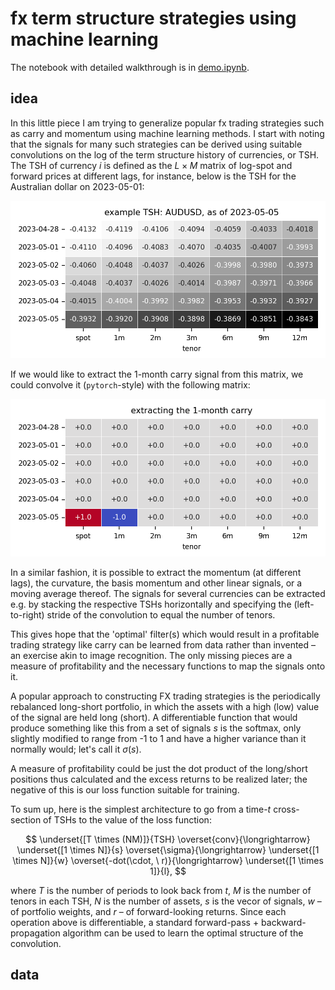 # fx term structure strategies using machine learning

The notebook with detailed walkthrough is in [demo.ipynb](./demo.ipynb).

## idea 
In this little piece I am trying to generalize popular fx trading strategies such as carry and momentum using machine learning methods. I start with noting that the signals for many such strategies can be derived using suitable convolutions on the log of the term structure history of currencies, or TSH. The TSH of currency _i_ is defined as the $L \times M$ matrix of log-spot and forward prices at different lags, for instance, below is the TSH for the Australian dollar on 2023-05-01:

![term structure history of AUD as of 2023-05-05](./reports/figures/tsh-example.png)

If we would like to extract the 1-month carry signal from this matrix, we could convolve it (`pytorch`-style) with the following matrix:

![extracting the 1-month carry](./reports/figures/carry-convolution.png)

In a similar fashion, it is possible to extract the momentum (at different lags), the curvature, the basis momentum and other linear signals, or a moving average thereof. The signals for several currencies can be extracted e.g. by stacking the respective TSHs horizontally and specifying the (left-to-right) stride of the convolution to equal the number of tenors.

This gives hope that the 'optimal' filter(s) which would result in a profitable trading strategy like carry can be learned from data rather than invented &ndash; an exercise akin to image recognition. The only missing pieces are a measure of profitability and the necessary functions to map the signals onto it.

A popular approach to constructing FX trading strategies is the periodically rebalanced long-short portfolio, in which the assets with a high (low) value of the signal are held long (short). A differentiable function that would produce something like this from a set of signals $s$ is the softmax, only slightly modified to range from -1 to 1 and have a higher variance than it normally would; let's call it $\sigma(s)$.

A measure of profitability could be just the dot product of the long/short positions thus calculated and the excess returns to be realized later; the negative of this is our loss function suitable for training. 

To sum up, here is the simplest architecture to go from a time-$t$ cross-section of TSHs to the value of the loss function:

$$
\underset{[T \times (NM)]}{TSH} \overset{conv}{\longrightarrow} \underset{[1 \times N]}{s} 
    \overset{\sigma}{\longrightarrow} \underset{[1 \times N]}{w} 
    \overset{-dot(\cdot, \ r)}{\longrightarrow} \underset{[1 \times 1]}{l},
$$

where $T$ is the number of periods to look back from $t$, $M$ is the number of tenors in each TSH, $N$ is the number of assets, $s$ is the vecor of signals, $w$ &ndash; of portfolio weights, and $r$ &ndash; of forward-looking returns. Since each operation above is differentiable, a standard forward-pass + backward-propagation algorithm can be used to learn the optimal structure of the convolution.

## data
